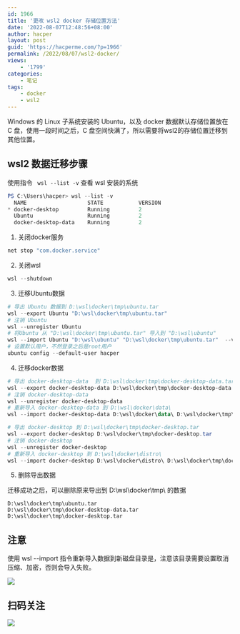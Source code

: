 ```yaml
---
id: 1966
title: '更改 wsl2 docker 存储位置方法'
date: '2022-08-07T12:48:56+08:00'
author: hacper
layout: post
guid: 'https://hacperme.com/?p=1966'
permalink: /2022/08/07/wsl2-docker/
views:
    - '1799'
categories:
    - 笔记
tags:
    - docker
    - wsl2
---
```


Windows 的 Linux 子系统安装的 Ubuntu，以及 docker 数据默认存储位置放在 C 盘，使用一段时间之后，C 盘空间快满了，所以需要将wsl2的存储位置迁移到其他位置。

## wsl2 数据迁移步骤

使用指令 ` wsl --list -v` 查看 wsl 安装的系统

```powershell
PS C:\Users\hacper> wsl --list -v
  NAME                   STATE           VERSION
* docker-desktop         Running         2
  Ubuntu                 Running         2
  docker-desktop-data    Running         2
```

1. 关闭docker服务

  ```powershell
  net stop "com.docker.service"
  ```
2. 关闭wsl

  ```powershell
  wsl --shutdown
  ```
3. 迁移Ubuntu数据

  ```powershell
  # 导出 Ubuntu 数据到 D:\wsl\docker\tmp\ubuntu.tar
  wsl --export Ubuntu "D:\wsl\docker\tmp\ubuntu.tar"
  # 注销 Ubuntu
  wsl --unregister Ubuntu
  # 将Ubuntu 从 "D:\wsl\docker\tmp\ubuntu.tar" 导入到 "D:\wsl\ubuntu"
  wsl --import Ubuntu "D:\wsl\ubuntu" "D:\wsl\docker\tmp\ubuntu.tar"  --version 2
  # 设置默认用户，不然登录之后是root用户
  ubuntu config --default-user hacper
  ```
4. 迁移docker数据

  ```powershell
  # 导出 docker-desktop-data  到 D:\wsl\docker\tmp\docker-desktop-data.tar
  wsl --export docker-desktop-data D:\wsl\docker\tmp\docker-desktop-data.tar
  # 注销 docker-desktop-data
  wsl --unregister docker-desktop-data
  # 重新导入 docker-desktop-data 到 D:\wsl\docker\data\
  wsl --import docker-desktop-data D:\wsl\docker\data\ D:\wsl\docker\tmp\docker-desktop-data.tar --version 2
  
  # 导出 docker-desktop 到 D:\wsl\docker\tmp\docker-desktop.tar 
  wsl --export docker-desktop D:\wsl\docker\tmp\docker-desktop.tar 
  # 注销 docker-desktop
  wsl --unregister docker-desktop
  # 重新导入 docker-desktop 到 D:\wsl\docker\distro\
  wsl --import docker-desktop D:\wsl\docker\distro\ D:\wsl\docker\tmp\docker-desktop.tar --version 2  
  ```
5. 删除导出数据

  迁移成功之后，可以删除原来导出到 D:\\wsl\\docker\\tmp\\ 的数据

  ```
  D:\wsl\docker\tmp\ubuntu.tar
  D:\wsl\docker\tmp\docker-desktop-data.tar
  D:\wsl\docker\tmp\docker-desktop.tar
  ```

## 注意

使用 wsl --import 指令重新导入数据到新磁盘目录是，注意该目录需要设置取消压缩、加密，否则会导入失败。

![](https://git.poker/hacperme/picx_hosting/blob/master/20210507/image.4and90mlmza0.png?raw=true)

## 扫码关注

![](https://git.poker/hacperme/picx_hosting/blob/master/20210507/qrcode_for_gh_b1444a13ac67_258.79qtoo80p9s0.jpg?raw=true)